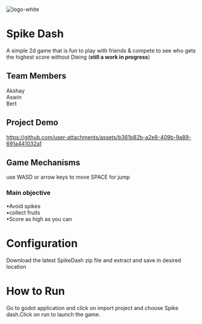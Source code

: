 ![logo-white](https://github.com/user-attachments/assets/2b71eccc-8bdf-4494-ac5e-46c72f08db06)

# Spike Dash
 A simple 2d game that is fun to play with friends & compete to see who gets the highest score without Dieing 
 (**still a work in progress**)
## Team Members 
Akshay<br>
Aswin<br>
Bert<br>
## Project Demo




https://github.com/user-attachments/assets/b361b82b-a2e8-409b-9a89-691a441032a1




## Game Mechanisms
use WASD or arrow keys to move
SPACE for jump
### Main objective
•Avoid spikes<br>
•collect fruits<br>
•Score  as high as you can<br>
# Configuration
Download the latest SpikeDash zip file and extract  and save in desired location 

# How to Run
Go to godot application and click on import project and choose
Spike dash.Click on run to launch the game.
  

